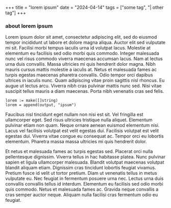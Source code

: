 +++
title = "lorem ipsum"
date = "2024-04-14" 
tags = ["some tag", "| other tag"]
+++

### about lorem ipsum

Lorem ipsum dolor sit amet, consectetur adipiscing elit, sed do eiusmod tempor incididunt ut labore et dolore magna aliqua. Auctor elit sed vulputate mi sit. Facilisi morbi tempus iaculis urna id volutpat lacus. Molestie at elementum eu facilisis sed odio morbi quis commodo. Integer malesuada nunc vel risus commodo viverra maecenas accumsan lacus. Nam at lectus urna duis convallis. Massa ultricies mi quis hendrerit dolor magna. Nibh mauris cursus mattis molestie a iaculis at. Netus et malesuada fames ac turpis egestas maecenas pharetra convallis. Odio tempor orci dapibus ultrices in iaculis nunc. Quam adipiscing vitae proin sagittis nisl rhoncus. Eu augue ut lectus arcu. Viverra nibh cras pulvinar mattis nunc sed. Nisi vitae suscipit tellus mauris a diam maecenas. Porta nibh venenatis cras sed felis.

``` {go}
lorem := make([]string)
lorem = append(output, "ipsum")
```
Faucibus nisl tincidunt eget nullam non nisi est sit. Vel fringilla est ullamcorper eget. Sed risus ultricies tristique nulla aliquet. Elementum pulvinar etiam non quam. Neque ornare aenean euismod elementum nisi. Lacus vel facilisis volutpat est velit egestas dui. Facilisis volutpat est velit egestas dui. Viverra vitae congue eu consequat ac. Tempor orci eu lobortis elementum. Pharetra massa massa ultricies mi quis hendrerit dolor.

Et netus et malesuada fames ac turpis egestas sed. Placerat orci nulla pellentesque dignissim. Viverra tellus in hac habitasse platea. Nunc pulvinar sapien et ligula ullamcorper malesuada. Blandit volutpat maecenas volutpat blandit aliquam etiam. Dignissim cras tincidunt lobortis feugiat vivamus. Pretium fusce id velit ut tortor pretium. Diam ut venenatis tellus in metus vulputate eu. Nec feugiat in fermentum posuere urna nec. Lectus urna duis convallis convallis tellus id interdum. Elementum eu facilisis sed odio morbi quis commodo. Netus et malesuada fames ac. Gravida neque convallis a cras semper auctor neque. Aliquam nulla facilisi cras fermentum odio eu feugiat.

